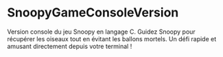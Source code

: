 # SnoopyGameConsoleVersion
Version console du jeu Snoopy en langage C. Guidez Snoopy pour récupérer les oiseaux tout en évitant les ballons mortels. Un défi rapide et amusant directement depuis votre terminal !
